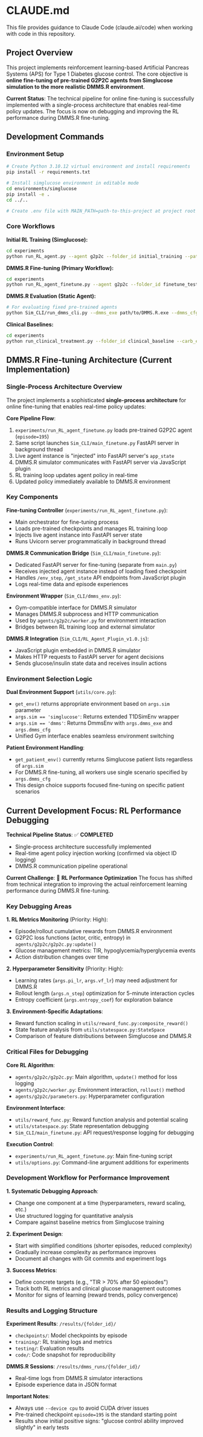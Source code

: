 # CLAUDE.md

This file provides guidance to Claude Code (claude.ai/code) when working with code in this repository.

## Project Overview

This project implements reinforcement learning-based Artificial Pancreas Systems (APS) for Type 1 Diabetes glucose control. The core objective is **online fine-tuning of pre-trained G2P2C agents from Simglucose simulation to the more realistic DMMS.R environment**.

**Current Status**: The technical pipeline for online fine-tuning is successfully implemented with a single-process architecture that enables real-time policy updates. The focus is now on debugging and improving the RL performance during DMMS.R fine-tuning.

## Development Commands

### Environment Setup
```bash
# Create Python 3.10.12 virtual environment and install requirements
pip install -r requirements.txt

# Install simglucose environment in editable mode
cd environments/simglucose
pip install -e .
cd ../..

# Create .env file with MAIN_PATH=path-to-this-project at project root
```

### Core Workflows

**Initial RL Training (Simglucose):**
```bash
cd experiments
python run_RL_agent.py --agent g2p2c --folder_id initial_training --patient_id 0 --return_type average --action_type exponential --device cpu --seed 3
```

**DMMS.R Fine-tuning (Primary Workflow):**
```bash
cd experiments
python run_RL_agent_finetune.py --agent g2p2c --folder_id finetune_test --sim dmms --dmms_exe path/to/DMMS.R.exe --dmms_cfg path/to/config.xml --fine_tune_from_checkpoint episode_195 --device cpu
```

**DMMS.R Evaluation (Static Agent):**
```bash
# For evaluating fixed pre-trained agents
python Sim_CLI/run_dmms_cli.py --dmms_exe path/to/DMMS.R.exe --dmms_cfg path/to/config.xml --folder_id dmms_eval
```

**Clinical Baselines:**
```bash
cd experiments  
python run_clinical_treatment.py --folder_id clinical_baseline --carb_estimation_method real
```

## DMMS.R Fine-tuning Architecture (Current Implementation)

### Single-Process Architecture Overview

The project implements a sophisticated **single-process architecture** for online fine-tuning that enables real-time policy updates:

**Core Pipeline Flow**:
1. `experiments/run_RL_agent_finetune.py` loads pre-trained G2P2C agent (`episode=195`)
2. Same script launches `Sim_CLI/main_finetune.py` FastAPI server in background thread
3. Live agent instance is "injected" into FastAPI server's `app_state`
4. DMMS.R simulator communicates with FastAPI server via JavaScript plugin
5. RL training loop updates agent policy in real-time
6. Updated policy immediately available to DMMS.R environment

### Key Components

**Fine-tuning Controller** (`experiments/run_RL_agent_finetune.py`):
- Main orchestrator for fine-tuning process
- Loads pre-trained checkpoints and manages RL training loop
- Injects live agent instance into FastAPI server state
- Runs Uvicorn server programmatically in background thread

**DMMS.R Communication Bridge** (`Sim_CLI/main_finetune.py`):
- Dedicated FastAPI server for fine-tuning (separate from `main.py`)
- Receives injected agent instance instead of loading fixed checkpoint
- Handles `/env_step`, `/get_state` API endpoints from JavaScript plugin
- Logs real-time data and episode experiences

**Environment Wrapper** (`Sim_CLI/dmms_env.py`):
- Gym-compatible interface for DMMS.R simulator
- Manages DMMS.R subprocess and HTTP communication
- Used by `agents/g2p2c/worker.py` for environment interaction
- Bridges between RL training loop and external simulator

**DMMS.R Integration** (`Sim_CLI/RL_Agent_Plugin_v1.0.js`):
- JavaScript plugin embedded in DMMS.R simulator
- Makes HTTP requests to FastAPI server for agent decisions
- Sends glucose/insulin state data and receives insulin actions

### Environment Selection Logic

**Dual Environment Support** (`utils/core.py`):
- `get_env()` returns appropriate environment based on `args.sim` parameter
- `args.sim == 'simglucose'`: Returns extended T1DSimEnv wrapper
- `args.sim == 'dmms'`: Returns DmmsEnv with `args.dmms_exe` and `args.dmms_cfg`
- Unified Gym interface enables seamless environment switching

**Patient Environment Handling**:
- `get_patient_env()` currently returns Simglucose patient lists regardless of `args.sim`
- For DMMS.R fine-tuning, all workers use single scenario specified by `args.dmms_cfg`
- This design choice supports focused fine-tuning on specific patient scenarios

## Current Development Focus: RL Performance Debugging

**Technical Pipeline Status**: ✅ **COMPLETED**
- Single-process architecture successfully implemented
- Real-time agent policy injection working (confirmed via object ID logging)
- DMMS.R communication pipeline operational

**Current Challenge**: 🔧 **RL Performance Optimization**
The focus has shifted from technical integration to improving the actual reinforcement learning performance during DMMS.R fine-tuning.

### Key Debugging Areas

**1. RL Metrics Monitoring** (Priority: High):
- Episode/rollout cumulative rewards from DMMS.R environment
- G2P2C loss functions (actor, critic, entropy) in `agents/g2p2c/g2p2c.py:update()`
- Glucose management metrics: TIR, hypoglycemia/hyperglycemia events
- Action distribution changes over time

**2. Hyperparameter Sensitivity** (Priority: High):
- Learning rates (`args.pi_lr`, `args.vf_lr`) may need adjustment for DMMS.R
- Rollout length (`args.n_step`) optimization for 5-minute interaction cycles
- Entropy coefficient (`args.entropy_coef`) for exploration balance

**3. Environment-Specific Adaptations**:
- Reward function scaling in `utils/reward_func.py:composite_reward()`
- State feature analysis from `utils/statespace.py:StateSpace`
- Comparison of feature distributions between Simglucose and DMMS.R

### Critical Files for Debugging

**Core RL Algorithm**:
- `agents/g2p2c/g2p2c.py`: Main algorithm, `update()` method for loss logging
- `agents/g2p2c/worker.py`: Environment interaction, `rollout()` method
- `agents/g2p2c/parameters.py`: Hyperparameter configuration

**Environment Interface**:
- `utils/reward_func.py`: Reward function analysis and potential scaling
- `utils/statespace.py`: State representation debugging
- `Sim_CLI/main_finetune.py`: API request/response logging for debugging

**Execution Control**:
- `experiments/run_RL_agent_finetune.py`: Main fine-tuning script
- `utils/options.py`: Command-line argument additions for experiments

### Development Workflow for Performance Improvement

**1. Systematic Debugging Approach**:
- Change one component at a time (hyperparameters, reward scaling, etc.)
- Use structured logging for quantitative analysis
- Compare against baseline metrics from Simglucose training

**2. Experiment Design**:
- Start with simplified conditions (shorter episodes, reduced complexity)
- Gradually increase complexity as performance improves
- Document all changes with Git commits and experiment logs

**3. Success Metrics**:
- Define concrete targets (e.g., "TIR > 70% after 50 episodes")
- Track both RL metrics and clinical glucose management outcomes
- Monitor for signs of learning (reward trends, policy convergence)

### Results and Logging Structure

**Experiment Results**: `/results/{folder_id}/`
- `checkpoints/`: Model checkpoints by episode
- `training/`: RL training logs and metrics
- `testing/`: Evaluation results
- `code/`: Code snapshot for reproducibility

**DMMS.R Sessions**: `/results/dmms_runs/{folder_id}/`
- Real-time logs from DMMS.R simulator interactions
- Episode experience data in JSON format

**Important Notes**:
- Always use `--device cpu` to avoid CUDA driver issues
- Pre-trained checkpoint `episode=195` is the standard starting point
- Results show initial positive signs: "glucose control ability improved slightly" in early tests